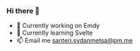 ### Hi there 👋
- 🔭 Currently working on Emdy
- 🌱 Currently learning Svelte
- 📫 Email me santeri.sydanmetsa@pm.me
